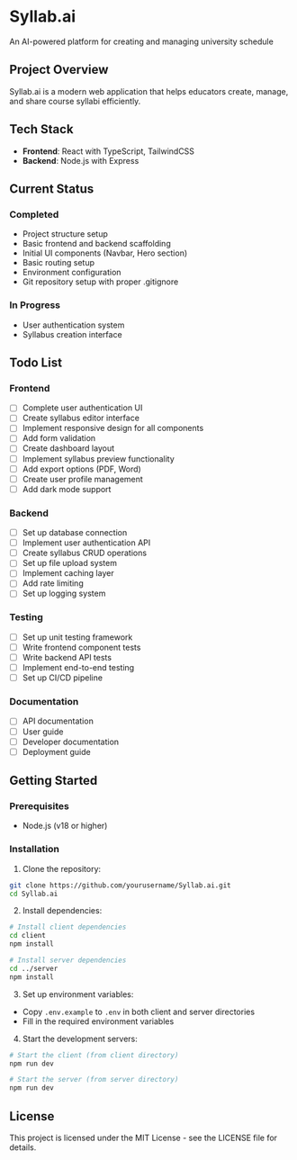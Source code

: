 # Syllab.ai

An AI-powered platform for creating and managing university schedule

## Project Overview

Syllab.ai is a modern web application that helps educators create, manage, and share course syllabi efficiently.

## Tech Stack

- **Frontend**: React with TypeScript, TailwindCSS
- **Backend**: Node.js with Express

## Current Status

### Completed

- Project structure setup
- Basic frontend and backend scaffolding
- Initial UI components (Navbar, Hero section)
- Basic routing setup
- Environment configuration
- Git repository setup with proper .gitignore

### In Progress

- User authentication system
- Syllabus creation interface

## Todo List

### Frontend

- [ ] Complete user authentication UI
- [ ] Create syllabus editor interface
- [ ] Implement responsive design for all components
- [ ] Add form validation
- [ ] Create dashboard layout
- [ ] Implement syllabus preview functionality
- [ ] Add export options (PDF, Word)
- [ ] Create user profile management
- [ ] Add dark mode support

### Backend

- [ ] Set up database connection
- [ ] Implement user authentication API
- [ ] Create syllabus CRUD operations
- [ ] Set up file upload system
- [ ] Implement caching layer
- [ ] Add rate limiting
- [ ] Set up logging system

### Testing

- [ ] Set up unit testing framework
- [ ] Write frontend component tests
- [ ] Write backend API tests
- [ ] Implement end-to-end testing
- [ ] Set up CI/CD pipeline

### Documentation

- [ ] API documentation
- [ ] User guide
- [ ] Developer documentation
- [ ] Deployment guide

## Getting Started

### Prerequisites

- Node.js (v18 or higher)

### Installation

1. Clone the repository:

```bash
git clone https://github.com/yourusername/Syllab.ai.git
cd Syllab.ai
```

2. Install dependencies:

```bash
# Install client dependencies
cd client
npm install

# Install server dependencies
cd ../server
npm install
```

3. Set up environment variables:

- Copy `.env.example` to `.env` in both client and server directories
- Fill in the required environment variables

4. Start the development servers:

```bash
# Start the client (from client directory)
npm run dev

# Start the server (from server directory)
npm run dev
```

## License

This project is licensed under the MIT License - see the LICENSE file for details.
